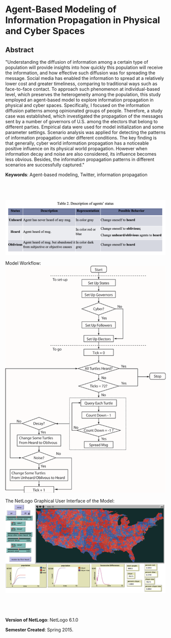 # Agent-Based Modeling of Information Propagation in Physical and Cyber Spaces

## Abstract

"Understanding the diffusion of information among a certain type of population will provide insights into how quickly this population will receive the information, and how effective such diffusion was for spreading the message. Social media has enabled the information to spread at a relatively lower cost and greater timeliness, comparing to traditional ways such as face-to-face contact. To approach such phenomenon at individual-based level, which preserves the heterogeneity among the population, this study employed an agent-based model to explore information propagation in physical and cyber spaces. Specifically, I focused on the information diffusion patterns among opinionated groups of people. Therefore, a study case was established, which investigated the propagation of the messages sent by a number of governors of U.S. among the electors that belong to different parties. Empirical data were used for model initialization and some parameter settings. Scenario analysis was applied for detecting the patterns of information propagation under different conditions. The key finding is that generally, cyber world information propagation has a noticeable positive influence on its physical world propagation. However when information decay and noise are also considered, its influence becomes less obvious. Besides, the information propagation patterns in different scenarios are successfully captured."

**Keywords**: Agent-based modeling, Twitter, information propagation

## &nbsp;
![Agents Status](Agents_status.png)

Model Workflow:
![Model Workflow](Workflow.png)

The NetLogo Graphical User Interface of the Model: 
![The NetLogo Graphical User Interface](GUI.png)

## &nbsp;

**Version of NetLogo**: NetLogo 6.1.0

**Semester Created**: Spring 2015.


